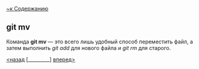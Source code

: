 [~к Содержанию](./readme.md)

## **git mv**

Команда **git mv**  — это всего лишь удобный способ переместить файл, а затем выполнить *git add* для нового файла и *git rm* для старого.

[<назад](./rm.md) [_________]        [вперед>](./clean.md)